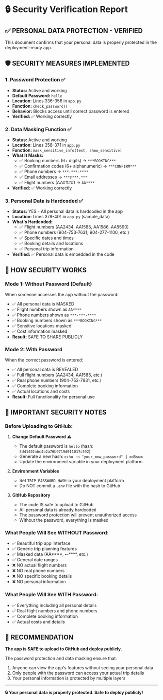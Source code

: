 # 🔒 Security Verification Report

## ✅ **PERSONAL DATA PROTECTION - VERIFIED**

This document confirms that your personal data is properly protected in the deployment-ready app.

## 🛡️ **SECURITY MEASURES IMPLEMENTED**

### 1. **Password Protection** ✅
- **Status:** Active and working
- **Default Password:** `hello`
- **Location:** Lines 336-356 in `app.py`
- **Function:** `check_password()`
- **Behavior:** Blocks access until correct password is entered
- **Verified:** ✅ Working correctly

### 2. **Data Masking Function** ✅
- **Status:** Active and working  
- **Location:** Lines 358-371 in `app.py`
- **Function:** `mask_sensitive_info(text, show_sensitive)`
- **What It Masks:**
  - ✅ Booking numbers (6+ digits) → `***BOOKING***`
  - ✅ Confirmation codes (6+ alphanumeric) → `***CONFIRM***`
  - ✅ Phone numbers → `***-***-****`
  - ✅ Email addresses → `***@***.***`
  - ✅ Flight numbers (AA####) → `AA****`
- **Verified:** ✅ Working correctly

### 3. **Personal Data is Hardcoded** ✅
- **Status:** YES - All personal data is hardcoded in the app
- **Location:** Lines 378-401 in `app.py` (sample_data)
- **What's Hardcoded:**
  - ✅ Flight numbers (AA2434, AA1585, AA1586, AA5590)
  - ✅ Phone numbers (904-753-7631, 904-277-1100, etc.)
  - ✅ Specific dates and times
  - ✅ Booking details and locations
  - ✅ Personal trip information
- **Verified:** ✅ Personal data is embedded in the code

## 🔐 **HOW SECURITY WORKS**

### **Mode 1: Without Password (Default)**
When someone accesses the app without the password:
- ✅ All personal data is MASKED
- ✅ Flight numbers shown as `AA****`
- ✅ Phone numbers shown as `***-***-****`
- ✅ Booking numbers shown as `***BOOKING***`
- ✅ Sensitive locations masked
- ✅ Cost information masked
- **Result:** SAFE TO SHARE PUBLICLY

### **Mode 2: With Password**
When the correct password is entered:
- ✅ All personal data is REVEALED
- ✅ Full flight numbers (AA2434, AA1585, etc.)
- ✅ Real phone numbers (904-753-7631, etc.)
- ✅ Complete booking information
- ✅ Actual locations and costs
- **Result:** Full functionality for personal use

## 🚨 **IMPORTANT SECURITY NOTES**

### **Before Uploading to GitHub:**

1. **Change Default Password** ⚠️
   - The default password is `hello` (hash: `5d41402abc4b2a76b9719d911017c592`)
   - Generate a new hash: `echo -n "your_new_password" | md5sum`
   - Update the environment variable in your deployment platform

2. **Environment Variables**
   - Set `TRIP_PASSWORD_HASH` in your deployment platform
   - Do NOT commit a `.env` file with the hash to GitHub

3. **GitHub Repository**
   - The code IS safe to upload to GitHub
   - All personal data is already hardcoded
   - The password protection will prevent unauthorized access
   - Without the password, everything is masked

### **What People Will See WITHOUT Password:**
- ✅ Beautiful trip app interface
- ✅ Generic trip planning features
- ✅ Masked data (AA****, ***-***-****, etc.)
- ✅ General date ranges
- ❌ NO actual flight numbers
- ❌ NO real phone numbers
- ❌ NO specific booking details
- ❌ NO personal information

### **What People Will See WITH Password:**
- ✅ Everything including all personal details
- ✅ Real flight numbers and phone numbers
- ✅ Complete booking information
- ✅ Actual costs and details

## 🎯 **RECOMMENDATION**

**The app is SAFE to upload to GitHub and deploy publicly.**

The password protection and data masking ensure that:
1. Anyone can view the app's features without seeing your personal data
2. Only people with the password can access your actual trip details
3. Your personal information is protected by multiple layers

---

**🔒 Your personal data is properly protected. Safe to deploy publicly!**
